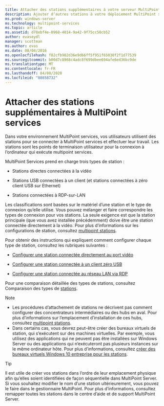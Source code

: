 ```yaml
---
title: Attacher des stations supplémentaires à votre serveur MultiPoint
description: Ajouter d’autres stations à votre déploiement MultiPoint services
ms.prod: windows-server
ms.technology: multipoint-services
ms.topic: article
ms.assetid: d78ebf4e-0968-4014-9a42-9f75cc50cb52
author: evaseydl
manager: scottman
ms.author: evas
ms.date: 08/04/2016
ms.openlocfilehash: f82cfb982d36e9d66ff5f951f65030f2f1d77539
ms.sourcegitcommit: b00d7c8968c4adc8f699dbee694afe6ed36bc9de
ms.translationtype: MT
ms.contentlocale: fr-FR
ms.lasthandoff: 04/08/2020
ms.locfileid: "80858732"
---
```

# <a name="attach-additional-stations-to-multipoint-services"></a>Attacher des stations supplémentaires à MultiPoint services
Dans votre environnement MultiPoint services, vos utilisateurs utilisent des stations pour se connecter à MultiPoint services et effectuer leur travail. Les stations sont les points de terminaison utilisateur pour la connexion à l’ordinateur qui exécute multipoint services.  
  
MultiPoint Services prend en charge trois types de station :  
  
-   Stations directes connectées à la vidéo  
  
-   Stations USB connectées à un client (et stations connectées à zéro client USB sur Ethernet)  
  
-   Stations connectées à RDP-sur-LAN  
  
Les classifications sont basées sur le matériel d’une station et le type de connexion qu’elle utilise. Vous pouvez mélanger et faire correspondre les types de connexion pour vos stations. La seule exigence est que la station principale (que vous avez installée précédemment) doive être une station connectée directement à la vidéo. Pour plus d’informations sur les configurations de station, consultez [multipoint stations](MultiPoint-services-Stations.md).  
  
Pour obtenir des instructions qui expliquent comment configurer chaque type de station, consultez les rubriques suivantes :  
  
-   [Configurer une station connectée directement au port vidéo](Set-up-a-direct-video-connected-station-in-MultiPoint-services.md)  
  
-   [Configurer une station connectée à un client zéro USB](Set-up-a-USB-zero-client-connected-station-in-MultiPoint-services.md)  
  
-   [Configurer une station connectée au réseau LAN via RDP](Set-up-an-RDP-over-LAN-connected-station-in-MultiPoint-services.md)  
  
Pour une comparaison détaillée des types de stations, consultez Comparaison des types de [stations](multipoint-services-stations.md#BKMK_StationTypeComparison).  
  
> [!NOTE]  
> -   Les procédures d’attachement de stations ne décrivent pas comment configurer des concentrateurs intermédiaires ou des hubs en aval. Pour plus d’informations sur l’emplacement d’installation de ces hubs, consultez [multipoint stations](MultiPoint-services-Stations.md).  
> -   Dans certains cas, vous devrez peut-être créer des bureaux virtuels de station, qui s’exécutent sur des machines virtuelles. Par exemple, vous utilisez des applications qui ne peuvent pas être installées sur Windows Server ou des applications qui n’exécuteront pas plusieurs instances sur le même ordinateur hôte. Pour plus d’informations, consultez [créer des bureaux virtuels Windows 10 entreprise pour les stations](Create-Windows-10-Enterprise-virtual-desktops-for-stations.md).  
  
> [!TIP]  
> Il est utile de créer vos stations dans l’ordre de leur emplacement physique afin qu’elles soient identifiées de façon séquentielle dans MultiPoint Server. Si vous souhaitez modifier le nom d’une station ultérieurement, vous pouvez le faire dans le gestionnaire MultiPoint. Pour plus d’informations, consultez remapper toutes les stations dans le centre d’aide et de support MultiPoint Server.